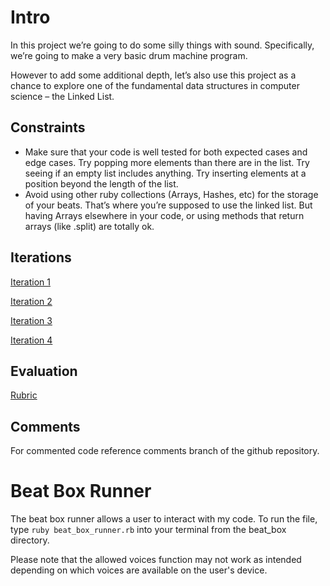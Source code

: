 # Intro
In this project we’re going to do some silly things with sound. Specifically, we’re going to make a very basic drum machine program.

However to add some additional depth, let’s also use this project as a chance to explore one of the fundamental data structures in computer science – the Linked List.

## Constraints
- Make sure that your code is well tested for both expected cases and edge cases. Try popping more elements than there are in the list. Try seeing if an empty list includes anything. Try inserting elements at a position beyond the length of the list.
- Avoid using other ruby collections (Arrays, Hashes, etc) for the storage of your beats. That’s where you’re supposed to use the linked list. But having Arrays elsewhere in your code, or using methods that return arrays (like .split) are totally ok.

## Iterations
[Iteration 1](https://backend.turing.edu/module1/projects/beat_box/iteration_1)

[Iteration 2](https://backend.turing.edu/module1/projects/beat_box/iteration_2)

[Iteration 3](https://backend.turing.edu/module1/projects/beat_box/iteration_3)

[Iteration 4](https://backend.turing.edu/module1/projects/beat_box/iteration_4)

## Evaluation
[Rubric](https://backend.turing.edu/module1/projects/beat_box/rubric)

## Comments
For commented code reference comments branch of the github repository.

# Beat Box Runner
The beat box runner allows a user to interact with my code. To run the file, type `ruby beat_box_runner.rb` into your terminal from the beat_box directory.

Please note that the allowed voices function may not work as intended depending on which voices are available on the user's device.

